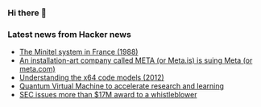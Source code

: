 ### Hi there 👋

<!--
**arashid-sh/arashid-sh** is a ✨ _special_ ✨ repository because its `README.md` (this file) appears on your GitHub profile.

Here are some ideas to get you started:

- 🔭 I’m currently working on ...
- 🌱 I’m currently learning ...
- 👯 I’m looking to collaborate on ...
- 🤔 I’m looking for help with ...
- 💬 Ask me about ...
- 📫 How to reach me: ...
- 😄 Pronouns: ...
- ⚡ Fun fact: ...
-->

### Latest news from Hacker news
<!-- BLOG-POST-LIST:START -->
- [The Minitel system in France &lpar;1988&rpar;](https://fermatslibrary.com/s/the-teletel-minitel-system-in-france)
- [An installation-art company called META &lpar;or Meta.is&rpar; is suing Meta &lpar;or meta.com&rpar;](https://meta.is/)
- [Understanding the x64 code models &lpar;2012&rpar;](https://eli.thegreenplace.net/2012/01/03/understanding-the-x64-code-models)
- [Quantum Virtual Machine to accelerate research and learning](https://blog.google/technology/research/our-new-quantum-virtual-machine-will-accelerate-research-and-help-people-learn-quantum-computing/)
- [SEC issues more than $17M award to a whistleblower](https://www.sec.gov/news/press-release/2022-125)
<!-- BLOG-POST-LIST:END -->
